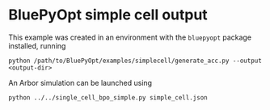 # BluePyOpt simple cell output

This example was created in an environment with the `bluepyopt` package installed, running

```shell
python /path/to/BluePyOpt/examples/simplecell/generate_acc.py --output <output-dir>
```

An Arbor simulation can be launched using

```shell
python ../../single_cell_bpo_simple.py simple_cell.json
```
